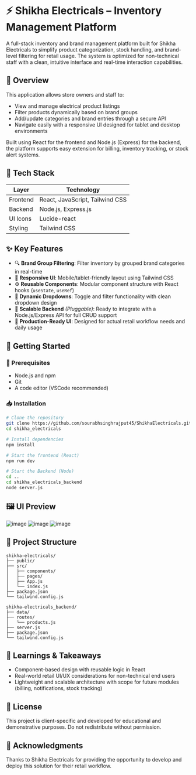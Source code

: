 
# ⚡ Shikha Electricals – Inventory Management Platform

A full-stack inventory and brand management platform built for Shikha Electricals to simplify product categorization, stock handling, and brand-level filtering for retail usage. The system is optimized for non-technical staff with a clean, intuitive interface and real-time interaction capabilities.

## 📌 Overview

This application allows store owners and staff to:
- View and manage electrical product listings
- Filter products dynamically based on brand groups
- Add/update categories and brand entries through a secure API
- Navigate easily with a responsive UI designed for tablet and desktop environments

Built using React for the frontend and Node.js (Express) for the backend, the platform supports easy extension for billing, inventory tracking, or stock alert systems.

## 🧰 Tech Stack

| Layer        | Technology                     |
|--------------|---------------------------------|
| Frontend     | React, JavaScript, Tailwind CSS |
| Backend      | Node.js, Express.js             |
| UI Icons     | Lucide-react                    |
| Styling      | Tailwind CSS                    |

## ✨ Key Features

- 🔍 **Brand Group Filtering**: Filter inventory by grouped brand categories in real-time
- 📱 **Responsive UI**: Mobile/tablet-friendly layout using Tailwind CSS
- ⚙️ **Reusable Components**: Modular component structure with React hooks (`useState`, `useRef`)
- 🔄 **Dynamic Dropdowns**: Toggle and filter functionality with clean dropdown design
- 🔐 **Scalable Backend** *(Pluggable)*: Ready to integrate with a Node.js/Express API for full CRUD support
- 🧪 **Production-Ready UI**: Designed for actual retail workflow needs and daily usage

## 🚀 Getting Started

### 🔧 Prerequisites

- Node.js and npm
- Git
- A code editor (VSCode recommended)

### 📥 Installation

```bash
# Clone the repository
git clone https://github.com/sourabhsinghrajput45/ShikhaElectricals.git
cd shikha_electricals

# Install dependencies
npm install

# Start the frontend (React)
npm run dev

# Start the Backend (Node)
cd ..
cd shikha_electricals_backend
node server.js
```

## 🖼️ UI Preview

![image](https://github.com/user-attachments/assets/b189bdc1-ae17-430f-b4dd-201027dc9974)
![image](https://github.com/user-attachments/assets/d35edcce-16c4-4223-a173-0652e694fc57)
![image](https://github.com/user-attachments/assets/aa320950-043e-4c17-a36d-031a46ea0e4b)


## 🧱 Project Structure

```plaintext
shikha-electricals/
├── public/
├── src/
│   ├── components/
│   ├── pages/
│   ├── App.js
│   └── index.js
├── package.json
└── tailwind.config.js

shikha-electricals_backend/
├── data/
├── routes/
│   └── products.js
├── server.js
├── package.json
└── tailwind.config.js
```



## 🧠 Learnings & Takeaways

- Component-based design with reusable logic in React  
- Real-world retail UI/UX considerations for non-technical end users  
- Lightweight and scalable architecture with scope for future modules (billing, notifications, stock tracking)

## 📄 License

This project is client-specific and developed for educational and demonstrative purposes. Do not redistribute without permission.

## 🙌 Acknowledgments

Thanks to Shikha Electricals for providing the opportunity to develop and deploy this solution for their retail workflow.
